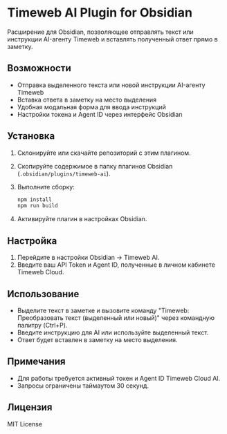 
# Timeweb AI Plugin for Obsidian

Расширение для Obsidian, позволяющее отправлять текст или инструкции AI-агенту Timeweb и вставлять полученный ответ прямо в заметку.

## Возможности

- Отправка выделенного текста или новой инструкции AI-агенту Timeweb
- Вставка ответа в заметку на место выделения
- Удобная модальная форма для ввода инструкций
- Настройки токена и Agent ID через интерфейс Obsidian

## Установка

1. Склонируйте или скачайте репозиторий с этим плагином.

2. Скопируйте содержимое в папку плагинов Obsidian (`.obsidian/plugins/timeweb-ai`).

3. Выполните сборку:

   ```bash
   npm install
   npm run build
   ```

4. Активируйте плагин в настройках Obsidian.

## Настройка

1. Перейдите в настройки Obsidian → Timeweb AI.
2. Введите ваш API Token и Agent ID, полученные в личном кабинете Timeweb Cloud.

## Использование

- Выделите текст в заметке и вызовите команду "Timeweb: Преобразовать текст (выделенный или новый)" через командную палитру (Ctrl+P).
- Введите инструкцию для AI или используйте выделенный текст.
- Ответ будет вставлен в заметку на место выделения.

## Примечания

- Для работы требуется активный токен и Agent ID Timeweb Cloud AI.
- Запросы ограничены таймаутом 30 секунд.

## Лицензия

MIT License
